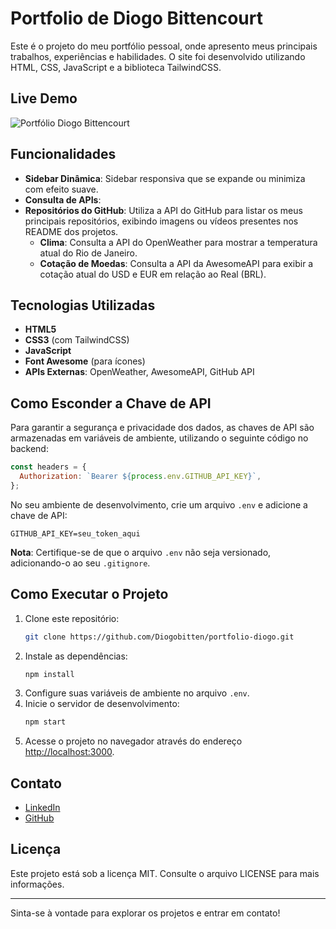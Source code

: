 # Portfolio de Diogo Bittencourt

Este é o projeto do meu portfólio pessoal, onde apresento meus principais trabalhos, experiências e habilidades. O site foi desenvolvido utilizando HTML, CSS, JavaScript e a biblioteca TailwindCSS.

## Live Demo

![Portfólio Diogo Bittencourt](img/portfolio.gif)

## Funcionalidades

- **Sidebar Dinâmica**: Sidebar responsiva que se expande ou minimiza com efeito suave.
- **Consulta de APIs**:
- **Repositórios do GitHub**: Utiliza a API do GitHub para listar os meus principais repositórios, exibindo imagens ou vídeos presentes nos README dos projetos.
  - **Clima**: Consulta a API do OpenWeather para mostrar a temperatura atual do Rio de Janeiro.
  - **Cotação de Moedas**: Consulta a API da AwesomeAPI para exibir a cotação atual do USD e EUR em relação ao Real (BRL).

## Tecnologias Utilizadas

- **HTML5**
- **CSS3** (com TailwindCSS)
- **JavaScript**
- **Font Awesome** (para ícones)
- **APIs Externas**: OpenWeather, AwesomeAPI, GitHub API

## Como Esconder a Chave de API

Para garantir a segurança e privacidade dos dados, as chaves de API são armazenadas em variáveis de ambiente, utilizando o seguinte código no backend:

```javascript
const headers = {
  Authorization: `Bearer ${process.env.GITHUB_API_KEY}`,
};
```

No seu ambiente de desenvolvimento, crie um arquivo `.env` e adicione a chave de API:

```
GITHUB_API_KEY=seu_token_aqui
```

**Nota**: Certifique-se de que o arquivo `.env` não seja versionado, adicionando-o ao seu `.gitignore`.

## Como Executar o Projeto

1. Clone este repositório:
   ```sh
   git clone https://github.com/Diogobitten/portfolio-diogo.git
   ```
2. Instale as dependências:
   ```sh
   npm install
   ```
3. Configure suas variáveis de ambiente no arquivo `.env`.
4. Inicie o servidor de desenvolvimento:
   ```sh
   npm start
   ```
5. Acesse o projeto no navegador através do endereço [http://localhost:3000](http://localhost:3000).

## Contato

- [LinkedIn](https://www.linkedin.com/in/diogo-bittencourt-de-oliveira/)
- [GitHub](https://github.com/Diogobitten)

## Licença

Este projeto está sob a licença MIT. Consulte o arquivo LICENSE para mais informações.

---

Sinta-se à vontade para explorar os projetos e entrar em contato!
